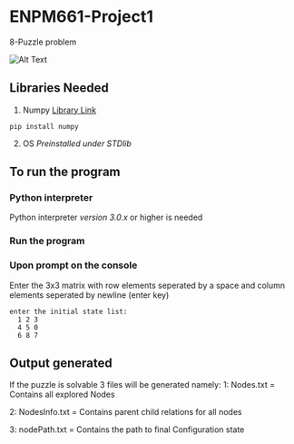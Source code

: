 # ENPM661-Project1
8-Puzzle problem


![Alt Text](https://camo.githubusercontent.com/dc7acb261adfbbbc497627935432fcd5ca60868a/687474703a2f2f692e696d6775722e636f6d2f76517443655a662e676966)


## Libraries Needed
1) Numpy [Library Link](https://www.numpy.org)
```
pip install numpy
```
2) OS *Preinstalled under STDlib*

## To run the program
### Python interpreter 
  Python interpreter *version 3.0.x* or higher is needed
### Run the program
### Upon prompt on the console
  Enter the 3x3 matrix with row elements seperated by a space and
column elements seperated by newline (enter key)
```
enter the initial state list:
  1 2 3
  4 5 0
  6 8 7
```

## Output generated
  If the puzzle is solvable 3 files will be generated namely:
1: Nodes.txt      = Contains all explored Nodes

2: NodesInfo.txt  = Contains parent child relations for all nodes

3: nodePath.txt   = Contains the path to final Configuration state
